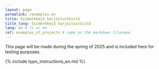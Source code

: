 ```yaml
---
layout: page
permalink: /examples-en
title: Esimerkkejä harjoitustöistä
title_long: Esimerkkejä harjoitustöistä
lang: en # fi or en
ref: examples_of_projects # same as the markdown filename
---
```

This page will be made during the spring of 2025 and is included here for testing purposes. 


{% include typo_instructions_en.md %}
